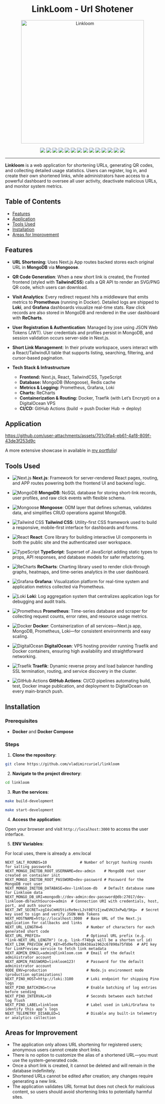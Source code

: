 <h1 align="center">
   LinkLoom - Url Shotener
</h1>

<p align="center"> 
  <img src="https://github.com/user-attachments/assets/d0211d9c-afa6-4963-93c7-89727ea06bb9" alt="Linkloom" width="400"/> 
</p>

<div align="center">  
  <img src="https://img.shields.io/badge/NextJS-444?style=for-the-badge&logo=next.js&logoColor=white" />  
  <img src="https://img.shields.io/badge/MongoDB-2e4e35?style=for-the-badge&logo=mongodb&logoColor=47A248" />  
  <img src="https://img.shields.io/badge/Mongoose-552222?style=for-the-badge&logo=mongoose&logoColor=ff6a6a" />  
  <img src="https://img.shields.io/badge/TailwindCSS-355c5b?style=for-the-badge&logo=tailwind-css&logoColor=38B2AC" />  
  <img src="https://img.shields.io/badge/React-34495e?style=for-the-badge&logo=react&logoColor=61DAFB" />  
  <img src="https://img.shields.io/badge/TypeScript-2c3e50?style=for-the-badge&logo=typescript&logoColor=3178C6" />  
  <img src="https://img.shields.io/badge/ReCharts-4a1c1c?style=for-the-badge&logo=recharts&logoColor=D00000" />  
  <img src="https://img.shields.io/badge/Grafana-3d2a1f?style=for-the-badge&logo=grafana&logoColor=F46800" />  
  <img src="https://img.shields.io/badge/Loki-555?style=for-the-badge&logo=loki&logoColor=999" />  
  <img src="https://img.shields.io/badge/Prometheus-3d1c15?style=for-the-badge&logo=prometheus&logoColor=E6522C" />  
  <img src="https://img.shields.io/badge/Docker-1b3c52?style=for-the-badge&logo=docker&logoColor=2496ED" />  
  <img src="https://img.shields.io/badge/DigitalOcean-1a2c40?style=for-the-badge&logo=digitalocean&logoColor=0080FF" />  
  <img src="https://img.shields.io/badge/Traefik-204b44?style=for-the-badge&logo=traefik&logoColor=0ED7B5" />  
  <img src="https://img.shields.io/badge/GitHub_Actions-1b2d50?style=for-the-badge&logo=github-actions&logoColor=2088FF" />  
</div>  

---

**Linkloom** is a web application for shortening URLs, generating QR codes, and collecting detailed usage statistics. Users can register, log in, and create their own shortened links, while administrators have access to a powerful dashboard to oversee all user activity, deactivate malicious URLs, and monitor system metrics.

## Table of Contents

- [Features](#features)
- [Application](#application)
- [Tools Used](#tools-used)
- [Installation](#installation)
- [Areas for Improvement](#areas-for-improvement)

## Features

- **URL Shortening**: Uses Next.js App routes backed stores each original URL in **MongoDB** via **Mongoose**.

- **QR Code Generation**: When a new short link is created, the Fronted frontend (styled with **TailwindCSS**) calls a QR API to render an SVG/PNG QR code, which users can download.

- **Visit Analytics**: Every redirect request hits a middleware that emits metrics to **Prometheus** (running in Docker). Detailed logs are shipped to **Loki**, and **Grafana** dashboards visualize real-time stats. Raw click records are also stored in MongoDB and rendered in the user dashboard with **ReCharts**.

- **User Registration & Authentication**: Managed by jose using JSON Web Tokens (JWT). User credentials and profiles persist in MongoDB, and session validation occurs server-side in Next.js.

- **Short Link Management**: In their private workspace, users interact with a React/TailwindUI table that supports listing, searching, filtering, and cursor-based pagination.

- **Tech Stack & Infrastructure**  
  - **Frontend:** Next.js, React, TailwindCSS, TypeScript  
  - **Database:** MongoDB (Mongoose), Redis cache  
  - **Metrics & Logging:** Prometheus, Grafana, Loki  
  - **Charts:** ReCharts  
  - **Containerization & Routing:** Docker, Traefik (with Let’s Encrypt) on a DigitalOcean VPS  
  - **CI/CD:** GitHub Actions (build → push Docker Hub → deploy)  

## Application

https://github.com/user-attachments/assets/701c0fa4-eb61-4af8-809f-43de3f253d9c

A more extensive showcase in available in [my portfolio](https://vladimircuriel.com/posts/1_linkloom/)!

## Tools Used

- ![Next.js](https://img.shields.io/badge/NextJS-000000?logo=next.js&logoColor=white&style=flat-square) **Next.js**: Framework for server-rendered React pages, routing, and APP routes powering both the frontend UI and backend logic.

- ![MongoDB](https://img.shields.io/badge/MongoDB-47A248?logo=mongodb&logoColor=white&style=flat-square) **MongoDB**: NoSQL database for storing short-link records, user profiles, and raw click events with flexible schema.

- ![Mongoose](https://img.shields.io/badge/Mongoose-880000?logo=mongoose&logoColor=white&style=flat-square) **Mongoose**: ODM layer that defines schemas, validates data, and simplifies CRUD operations against MongoDB.

- ![Tailwind CSS](https://img.shields.io/badge/TailwindCSS-38B2AC?logo=tailwind-css&logoColor=white&style=flat-square) **Tailwind CSS**: Utility-first CSS framework used to build a responsive, mobile-first interface for dashboards and forms.

- ![React](https://img.shields.io/badge/React-61DAFB?logo=react&logoColor=black&style=flat-square) **React**: Core library for building interactive UI components in both the public site and the authenticated user workspace.

- ![TypeScript](https://img.shields.io/badge/TypeScript-3178C6?logo=typescript&logoColor=white&style=flat-square) **TypeScript**: Superset of JavaScript adding static types to props, API responses, and database models for safer refactoring.

- ![ReCharts](https://img.shields.io/badge/ReCharts-D00000?logo=recharts&logoColor=white&style=flat-square) **ReCharts**: Charting library used to render click-through graphs, heatmaps, and time-series analytics in the user dashboard.

- ![Grafana](https://img.shields.io/badge/Grafana-F46800?logo=grafana&logoColor=white&style=flat-square) **Grafana**: Visualization platform for real-time system and application metrics collected via Prometheus.

- ![Loki](https://img.shields.io/badge/Loki-FFFFFF?logo=loki&logoColor=black&style=flat-square) **Loki**: Log aggregation system that centralizes application logs for debugging and audit trails.

- ![Prometheus](https://img.shields.io/badge/Prometheus-E6522C?logo=prometheus&logoColor=white&style=flat-square) **Prometheus**: Time-series database and scraper for collecting request counts, error rates, and resource usage metrics.

- ![Docker](https://img.shields.io/badge/Docker-2496ED?logo=docker&logoColor=white&style=flat-square) **Docker**: Containerization of all services—Next.js app, MongoDB, Prometheus, Loki—for consistent environments and easy scaling.

- ![DigitalOcean](https://img.shields.io/badge/DigitalOcean-0080FF?logo=digitalocean&logoColor=white&style=flat-square) **DigitalOcean**: VPS hosting provider running Traefik and Docker containers, ensuring high availability and straightforward networking.

- ![Traefik](https://img.shields.io/badge/Traefik-0ED7B5?logo=traefik&logoColor=white&style=flat-square) **Traefik**: Dynamic reverse proxy and load balancer handling SSL termination, routing, and service discovery in the cluster.

- ![GitHub Actions](https://img.shields.io/badge/GitHub_Actions-2088FF?logo=github-actions&logoColor=white&style=flat-square) **GitHub Actions**: CI/CD pipelines automating build, test, Docker image publication, and deployment to DigitalOcean on every main-branch push.


## Installation

### Prerequisites

- **Docker** and **Docker Compose**

### Steps

1. **Clone the repository**:

```bash
git clone https://github.com/vladimircuriel/linkloom
```

2. **Navigate to the project directory**:

```bash
cd linkloom
```
   
3. **Run the services**:

```bash
make build-development
```

```bash
make start-development
```

   
4. **Access the application**:

Open your browser and visit `http://localhost:3000` to access the user interface.

5. **ENV Variables**:

For local uses, there is already a .env.local

  ```dotenv
NEXT_SALT_ROUNDS=10               # Number of bcrypt hashing rounds for salting passwords
NEXT_MONGO_INITDB_ROOT_USERNAME=dev-admin    # MongoDB root user created on container init
NEXT_MONGO_INITDB_ROOT_PASSWORD=dev-password # Password for the MongoDB root user
NEXT_MONGO_INITDB_DATABASE=dev-linkloom-db   # Default database name for Linkloom data
NEXT_MONGO_DB_URI=mongodb://dev-admin:dev-password@db:27017/dev-linkloom-db?authSource=admin  # Connection URI with credentials, host, port, and auth source
NEXT_JWT_SECRET=zgI4sCmHU5ticRe9ecLJst0EYzIjewEVHJ3xPwQ/5Kg=  # Secret key used to sign and verify JSON Web Tokens
NEXT_HOSTNAME=http://localhost:3000  # Base URL of the Next.js application for callbacks and links
NEXT_URL_LENGTH=6                    # Number of characters for each generated short code
NEXT_URL_PREFIX=                     # Optional URL prefix (e.g. "link-NEXT_URL_LENGTH") (e.g. link-f74bgk will be a shorten url id)
NEXT_LINK_PREVIEW_API_KEY=05d9efb2d8438aa1962c67890a75f8b6  # API key for LinkPreview service to fetch link metadata
NEXT_ADMIN_EMAIL=admin@linkloom.com  # Email of the default administrator account
NEXT_ADMIN_PASSWORD=linkloom123!     # Password for the default administrator account
NODE_ENV=production                  # Node.js environment mode (production optimizations)
NEXT_PINO_HOST=http://loki:3100      # Loki endpoint for shipping Pino logs
NEXT_PINO_BATCHING=true              # Enable batching of log entries before sending
NEXT_PINO_INTERVAL=10                # Seconds between each batched log flush
NEXT_PINO_LABEL=linkloom             # Label used in Loki/Grafana to identify this app’s logs
NEXT_TELEMETRY_DISABLED=1            # Disable any built-in telemetry or analytics collection
  ```

## Areas for Improvement

- The application only allows URL shortening for registered users; anonymous users cannot create short links.  
- There is no option to customize the alias of a shortened URL—you must use the system-generated code.  
- Once a short link is created, it cannot be deleted and will remain in the database indefinitely.  
- Shortened URLs cannot be edited after creation; any changes require generating a new link.  
- The application validates URL format but does not check for malicious content, so users should avoid shortening links to potentially harmful sites.  
